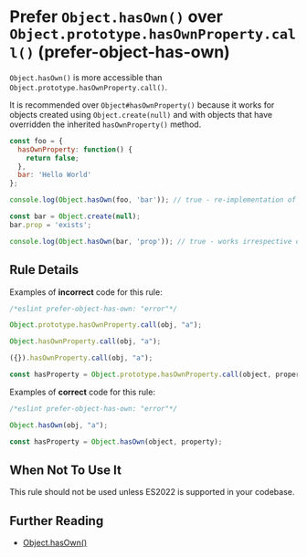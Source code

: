 # Prefer `Object.hasOwn()` over `Object.prototype.hasOwnProperty.call()` (prefer-object-has-own)

`Object.hasOwn()` is more accessible than `Object.prototype.hasOwnProperty.call()`.

It is recommended over `Object#hasOwnProperty()` because it works for objects created using `Object.create(null)` and with objects that have overridden the inherited `hasOwnProperty()` method.

```js
const foo = {
  hasOwnProperty: function() {
    return false;
  },
  bar: 'Hello World'
};

console.log(Object.hasOwn(foo, 'bar')); // true - re-implementation of hasOwnProperty() does not affect Object

const bar = Object.create(null);
bar.prop = 'exists';

console.log(Object.hasOwn(bar, 'prop')); // true - works irrespective of how the object is created.
```

## Rule Details

Examples of **incorrect** code for this rule:

```js
/*eslint prefer-object-has-own: "error"*/

Object.prototype.hasOwnProperty.call(obj, "a");

Object.hasOwnProperty.call(obj, "a");

({}).hasOwnProperty.call(obj, "a");

const hasProperty = Object.prototype.hasOwnProperty.call(object, property);
```

Examples of **correct** code for this rule:

```js
/*eslint prefer-object-has-own: "error"*/

Object.hasOwn(obj, "a");

const hasProperty = Object.hasOwn(object, property);
```

## When Not To Use It

This rule should not be used unless ES2022 is supported in your codebase.

## Further Reading

* [Object.hasOwn()](https://developer.mozilla.org/en-US/docs/Web/JavaScript/Reference/Global_Objects/Object/hasOwn)
